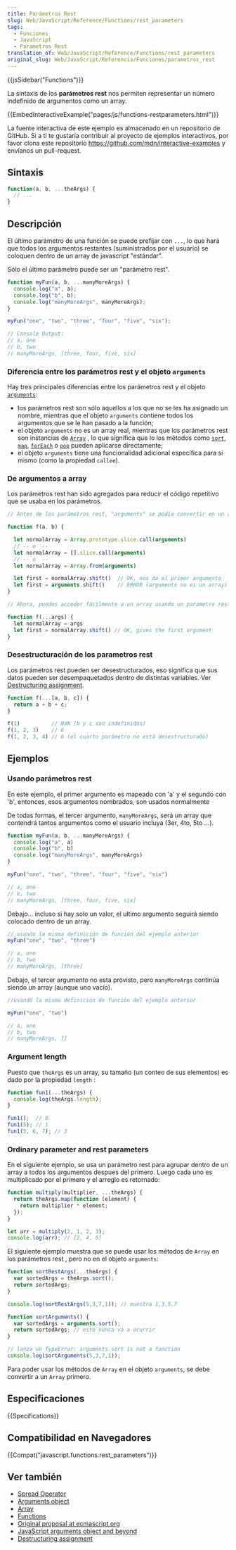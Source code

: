 ```yaml
---
title: Parámetros Rest
slug: Web/JavaScript/Reference/Functions/rest_parameters
tags:
  - Funciones
  - JavaScript
  - Parametros Rest
translation_of: Web/JavaScript/Reference/Functions/rest_parameters
original_slug: Web/JavaScript/Referencia/Funciones/parametros_rest
---
```


{{jsSidebar("Functions")}}

La sintaxis de los **parámetros rest** nos permiten representar un número indefinido de argumentos como un array.

{{EmbedInteractiveExample("pages/js/functions-restparameters.html")}}

La fuente interactiva de este ejemplo es almacenado en un repositorio de GitHub. Si a ti te gustaría contribuir al proyecto de ejemplos interactivos, por favor clona este repositorio <https://github.com/mdn/interactive-examples> y envíanos un pull-request.

## Sintaxis

```js
function(a, b, ...theArgs) {
  // ...
}
```

## Descripción

El último parámetro de una función se puede prefijar con `...`, lo que hará que todos los argumentos restantes (suministrados por el usuario) se coloquen dentro de un array de javascript "estándar".

Sólo el último parámetro puede ser un "parámetro rest".

```js
function myFun(a, b, ...manyMoreArgs) {
  console.log("a", a);
  console.log("b", b);
  console.log("manyMoreArgs", manyMoreArgs);
}

myFun("one", "two", "three", "four", "five", "six");

// Console Output:
// a, one
// b, two
// manyMoreArgs, [three, four, five, six]
```

### Diferencia entre los parámetros rest y el objeto `arguments`

Hay tres principales diferencias entre los parámetros rest y el objeto [`arguments`](/es/docs/Web/JavaScript/Reference/Functions/arguments):

- los parámetros rest son sólo aquellos a los que no se les ha asignado un nombre, mientras que el objeto `arguments` contiene todos los argumentos que se le han pasado a la función;
- el objeto `arguments` no es un array real, mientras que los parámetros rest son instancias de [`Array`](/es/docs/Web/JavaScript/Reference/Global_Objects/Array) , lo que significa que lo los métodos como [`sort`](/es/docs/Web/JavaScript/Reference/Global_Objects/Array/sort), [`map`](/es/docs/Web/JavaScript/Reference/Global_Objects/Array/map), [`forEach`](/es/docs/Web/JavaScript/Reference/Global_Objects/Array/forEach) o [`pop`](/es/docs/Web/JavaScript/Reference/Global_Objects/Array/pop) pueden aplicarse directamente;
- el objeto `arguments` tiene una funcionalidad adicional específica para sí mismo (como la propiedad `callee`).

### De argumentos a array

Los parámetros rest han sido agregados para reducir el código repetitivo que se usaba en los parámetros.

```js
// Antes de los parámetros rest, "arguments" se podía convertir en un array usando:

function f(a, b) {

  let normalArray = Array.prototype.slice.call(arguments)
  // -- o  --
  let normalArray = [].slice.call(arguments)
  // -- o  --
  let normalArray = Array.from(arguments)

  let first = normalArray.shift()  // OK, nos da el primer argumento
  let first = arguments.shift()    // ERROR (arguments no es un array)
}

// Ahora, puedes acceder fácilmente a un array usando un parametro rest.

function f(...args) {
  let normalArray = args
  let first = normalArray.shift() // OK, gives the first argument
}
```

### Desestructuración de los parametros rest

Los parámetros rest pueden ser desestructurados, eso significa que sus datos pueden ser desempaquetados dentro de distintas variables. Ver [Destructuring assignment](/es/docs/Web/JavaScript/Reference/Operators/Destructuring_assignment).

```js
function f(...[a, b, c]) {
  return a + b + c;
}

f(1)          // NaN (b y c son indefinidos)
f(1, 2, 3)    // 6
f(1, 2, 3, 4) // 6 (el cuarto parámetro no está desestructurado)
```

## Ejemplos

### Usando parámetros rest

En este ejemplo, el primer argumento es mapeado con 'a' y el segundo con 'b', entonces, esos argumentos nombrados, son usados normalmente

De todas formas, el tercer argumento, `manyMoreArgs`, será un array que contendrá tantos argumentos como el usuario incluya (3er, 4to, 5to ...).

```js
function myFun(a, b, ...manyMoreArgs) {
  console.log("a", a)
  console.log("b", b)
  console.log("manyMoreArgs", manyMoreArgs)
}

myFun("one", "two", "three", "four", "five", "six")

// a, one
// b, two
// manyMoreArgs, [three, four, five, six]
```

Debajo... incluso si hay solo un valor, el ultimo argumento seguirá siendo colocado dentro de un array.

```js
// usando la misma definición de función del ejemplo anterior
myFun("one", "two", "three")

// a, one
// b, two
// manyMoreArgs, [three]
```

Debajo, el tercer argumento no esta provisto, pero `manyMoreArgs` continúa siendo un array (aunque uno vacío).

```js
//usando la misma definición de función del ejemplo anterior

myFun("one", "two")

// a, one
// b, two
// manyMoreArgs, []
```

### Argument length

Puesto que `theArgs` es un array, su tamaño (un conteo de sus elementos) es dado por la propiedad `length` :

```js
function fun1(...theArgs) {
  console.log(theArgs.length);
}

fun1();  // 0
fun1(5); // 1
fun1(5, 6, 7); // 3
```

### Ordinary parameter and rest parameters

En el siguiente ejemplo, se usa un parámetro rest para agrupar dentro de un array a todos los argumentos despues del primero. Luego cada uno es multiplicado por el primero y el arreglo es retornado:

```js
function multiply(multiplier, ...theArgs) {
  return theArgs.map(function (element) {
    return multiplier * element;
  });
}

let arr = multiply(2, 1, 2, 3);
console.log(arr); // [2, 4, 6]
```

El siguiente ejemplo muestra que se puede usar los métodos de `Array` en los parámetros rest , pero no en el objeto `arguments`:

```js
function sortRestArgs(...theArgs) {
  var sortedArgs = theArgs.sort();
  return sortedArgs;
}

console.log(sortRestArgs(5,3,7,1)); // muestra 1,3,5,7

function sortArguments() {
  var sortedArgs = arguments.sort();
  return sortedArgs; // esto nunca va a ocurrir
}

// lanza un TypeError: arguments.sort is not a function
console.log(sortArguments(5,3,7,1));
```

Para poder usar los métodos de `Array` en el objeto `arguments`, se debe convertir a un `Array` primero.

## Especificaciones

{{Specifications}}

## Compatibilidad en Navegadores

{{Compat("javascript.functions.rest_parameters")}}

## Ver también

- [Spread Operator](/es/docs/Web/JavaScript/Reference/Operators/Spread_operator)
- [Arguments object](/es/docs/Web/JavaScript/Reference/Functions/arguments)
- [Array](/es/docs/Web/JavaScript/Reference/Global_Objects/Array)
- [Functions](/es/docs/Web/JavaScript/Reference/Functions)
- [Original proposal at ecmascript.org](http://wiki.ecmascript.org/doku.php?id=harmony:rest_parameters)
- [JavaScript arguments object and beyond](http://javascriptweblog.wordpress.com/2011/01/18/javascripts-arguments-object-and-beyond/)
- [Destructuring assignment](/es/docs/Web/JavaScript/Reference/Operators/Destructuring_assignment)
